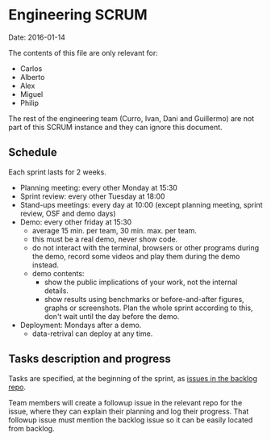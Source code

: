 # Engineering SCRUM

Date: 2016-01-14

The contents of this file are only relevant for:

- Carlos
- Alberto
- Alex
- Miguel
- Philip

The rest of the engineering team (Curro, Ivan, Dani and Guillermo) are not part of this SCRUM instance and they can ignore this document.

## Schedule

Each sprint lasts for 2 weeks.

- Planning meeting: every other Monday at 15:30
- Sprint review: every other Tuesday at 18:00
- Stand-ups meetings: every day at 10:00 (except planning meeting, sprint review, OSF and demo days)
- Demo: every other friday at 15:30
   - average 15 min. per team, 30 min. max. per team.
   - this must be a real demo, never show code.
   - do not interact with the terminal, browsers or other programs during the demo, record some videos and play them during the demo instead.
   - demo contents:
      - show the public implications of your work, not the internal details.
      - show results using benchmarks or before-and-after figures, graphs or screenshots. Plan the whole sprint according to this, don't wait until the day before the demo. 
- Deployment: Mondays after a demo.
   - data-retrival can deploy at any time.

## Tasks description and progress

Tasks are specified, at the beginning of the sprint, as [issues in the backlog repo](http://github.com/src-d/backlog/issues).

Team members will create a followup issue in the relevant repo for the issue, where they can explain their planning and log their progress. That followup issue must mention the backlog issue so it can be easily located from backlog.

